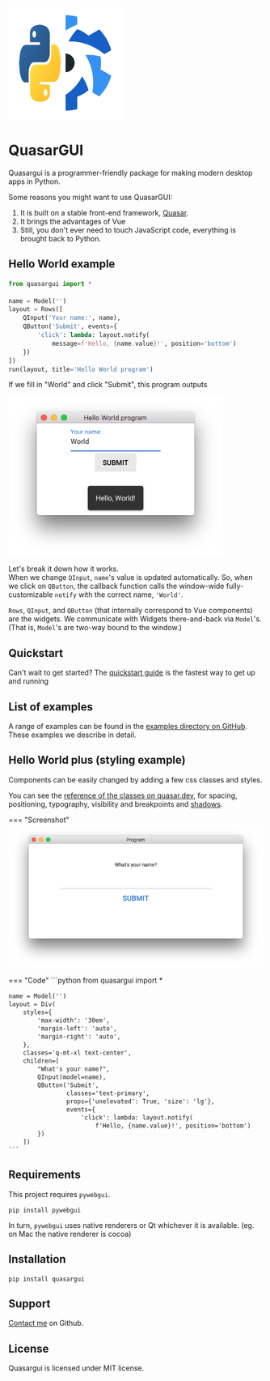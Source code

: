 
![Logo](assets/logo4.png "QuasarGUI logo")

# QuasarGUI

Quasargui is a programmer-friendly package for making modern desktop apps in Python.

Some reasons you might want to use QuasarGUI:

1. It is built on a stable front-end framework, [Quasar](https://quasar.dev).
2. It brings the advantages of Vue
3. Still, you don't ever need to touch JavaScript code, everything is brought back to Python. 

## Hello World example

```python
from quasargui import *

name = Model('')
layout = Rows([
    QInput('Your name:', name),
    QButton('Submit', events={
        'click': lambda: layout.notify(
            message=f'Hello, {name.value}!', position='bottom')
    })
])
run(layout, title='Hello World program')
```
If we fill in "World" and click "Submit", this program outputs

![Hello World screenshot](assets/screenshots/quasar-gui-hello-world-screenshot.png "Hello World screenshot")

Let's break it down how it works.    
When we change `QInput`, `name`'s value is updated automatically. So, when we click on `QButton`, the callback function calls the window-wide fully-customizable `notify` with the correct name, `'World'`. 

`Rows`, `QInput`, and `QButton` (that internally correspond to Vue components) are the widgets. We communicate with Widgets there-and-back via `Model`'s. (That is, `Model`'s are two-way bound to the window.)

## Quickstart

Can't wait to get started? The [quickstart guide](quickstart.md) is the fastest way to get up and running

## List of examples

A range of examples can be found in the [examples directory on GitHub][github_examples].
These examples we describe in detail.

## Hello World plus (styling example)

Components can be easily changed by adding a few css classes and styles.

You can see the [reference of the classes on quasar.dev](https://quasar.dev/style/spacing#introduction]), for spacing, positioning, typography, visibility and breakpoints and [shadows](https://quasar.dev/style/shadows).


=== "Screenshot"
    ![examples/simple.py screenshot](assets/screenshots/simple.png "examples/simple.py screenshot")

=== "Code"
    ```python
    from quasargui import *
    
    name = Model('')
    layout = Div(
        styles={
            'max-width': '30em',
            'margin-left': 'auto',
            'margin-right': 'auto',
        },
        classes='q-mt-xl text-center',
        children=[
            "What's your name?",
            QInput(model=name),
            QButton('Submit', 
                    classes='text-primary',
                    props={'unelevated': True, 'size': 'lg'},
                    events={
                        'click': lambda: layout.notify(
                            f'Hello, {name.value}!', position='bottom')
            })
        ])
    ```

## Requirements

This project requires `pywebgui`.
```
pip install pywebgui
``` 
In turn, `pywebgui` uses native renderers or Qt whichever it is available. (eg. on Mac the native renderer is cocoa)

## Installation

```
pip install quasargui
```

## Support

[Contact me][github_me] on Github.

## License

Quasargui is licensed under MIT license.

[github_examples]: https://github.com/BarnabasSzabolcs/pyquasargui/tree/develop/examples
[github_me]: https://github.com/BarnabasSzabolcs/